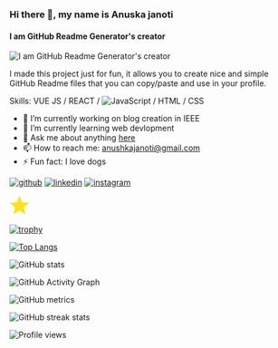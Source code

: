 ### Hi there 👋, my name is Anuska janoti
#### I am GitHub Readme Generator's creator
![I am GitHub Readme Generator's creator](https://github.com/anshd258/anoozhka/blob/main/ANSHDEEP%20(1).gif)

I made this project just for fun, it allows you to create nice and simple GitHub Readme files that you can copy/paste and use in your profile.

Skills: VUE JS / REACT / ![JavaScript](https://img.shields.io/badge/JavaScript-323330?style=for-the-badge&logo=javascript&logoColor=F7DF1E) / HTML / CSS

- 🔭 I’m currently working on blog creation in IEEE 
- 🌱 I’m currently learning web devlopment 
- 💬 Ask me about anything [here](https://www.linkedin.com/in/anushka-janoti-1335a411a/) 
- 📫 How to reach me: anushkajanoti@gmail.com 
- ⚡ Fun fact: I love dogs 


[<img src='https://cdn.jsdelivr.net/npm/simple-icons@3.0.1/icons/github.svg' alt='github' height='40'>](https://github.com/anoozhka)  [<img src='https://cdn.jsdelivr.net/npm/simple-icons@3.0.1/icons/linkedin.svg' alt='linkedin' height='40'>](https://www.linkedin.com/in/https://www.linkedin.com/in/anushka-janoti-1335a411a//)  [<img src='https://cdn.jsdelivr.net/npm/simple-icons@3.0.1/icons/instagram.svg' alt='instagram' height='40'>](https://www.instagram.com/https://instagram.com/anuchka_bear?igshid=YmMyMTA2M2Y=/)  

<a href='https://stars.github.com/'><img src='https://raw.githubusercontent.com/acervenky/animated-github-badges/master/assets/starbadge.gif' width='35' height='35'></a> 

[![trophy](https://github-profile-trophy.vercel.app/?username=anoozhka)](https://github.com/ryo-ma/github-profile-trophy)

[![Top Langs](https://github-readme-stats.vercel.app/api/top-langs/?username=anoozhka)](https://github.com/anuraghazra/github-readme-stats)

![GitHub stats](https://github-readme-stats.vercel.app/api?username=anoozhka&show_icons=true)  

![GitHub Activity Graph](https://activity-graph.herokuapp.com/graph?username=anoozhka)  

![GitHub metrics](https://metrics.lecoq.io/anoozhka)  

![GitHub streak stats](https://github-readme-streak-stats.herokuapp.com/?user=anoozhka)  

![Profile views](https://gpvc.arturio.dev/anoozhka)  
